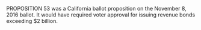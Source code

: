 PROPOSITION 53 was a California ballot proposition on the November 8, 2016 ballot. It would have required voter approval for issuing revenue bonds exceeding $2 billion.
